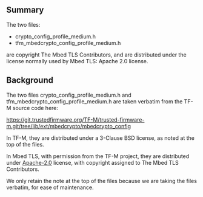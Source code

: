 Summary
-------

The two files:

* crypto_config_profile_medium.h
* tfm_mbedcrypto_config_profile_medium.h

are copyright The Mbed TLS Contributors, and are distributed under the license normally
used by Mbed TLS: Apache 2.0 license.

Background
----------

The two files crypto_config_profile_medium.h and tfm_mbedcrypto_config_profile_medium.h
are taken verbatim from the TF-M source code here:

https://git.trustedfirmware.org/TF-M/trusted-firmware-m.git/tree/lib/ext/mbedcrypto/mbedcrypto_config

In TF-M, they are distributed under a 3-Clause BSD license, as noted at the top of the files.

In Mbed TLS, with permission from the TF-M project, they are distributed under [Apache-2.0](https://spdx.org/licenses/Apache-2.0.html) license, with copyright assigned to The Mbed TLS Contributors.

We only retain the note at the top of the files because we are taking the files verbatim, for ease of
maintenance.
